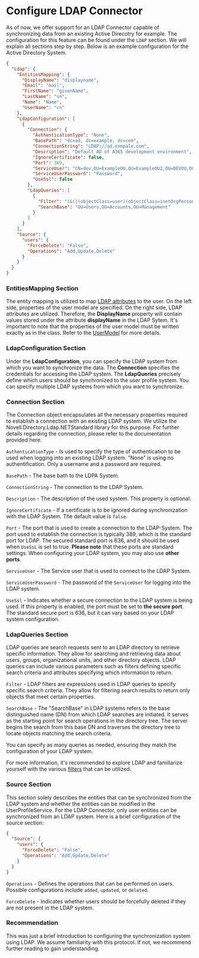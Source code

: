 # Configure LDAP Connector
As of now, we offer support for an LDAP Connector capable of synchronizing data from an existing Active Direcotry for example. The configuration for this feature can be found under the `LDAP` section. We will explain all sections step by step. Below is an example configuration for the Active Directory System.

```json
{
  "Ldap": {
    "EntitiesMapping": {
      "DisplayName": "displayname",
      "Email": "mail",
      "FirstName": "givenName",
      "LastName": "sn",
      "Name": "Name",
      "UserName": "cn"
    },
    "LdapConfiguration": [
      {
        "Connection": {
          "AuthenticationType": "None",
          "BasePath": "dc=ad, dc=example, dc=com",
          "ConnectionString": "LDAP://ad.exmpale.com",
          "Description": "Default AD of A365 development environment",
          "IgnoreCertificate": false,
          "Port": 389,
          "ServiceUser": "CN=dev,OU=ExampleOU,OU=ExampleOU2,OU=DEVOU,DC=ad,DC=example,DC=com",
          "ServiceUserPassword": "Password",
          "UseSsl": false
        },
        "LdapQueries": [
          {
            "Filter": "(&(|(objectClass=user)(objectClass=inetOrgPerson))(!(objectClass=computer))(!(UserAccountControl:1.2.840.113556.1.4.803:=2)))",
            "SearchBase": "OU=Users,OU=Accounts,OU=Management"
          }
        ]
      }
    ],
    "Source": {
      "users": {
        "ForceDelete": "False",
        "Operations": "Add,Update,Delete"
      }
    }
  }
}
```

### EntitiesMapping Section
The entity mapping is utilized to map [LDAP attributes](https://documentation.sailpoint.com/connectors/active_directory/help/integrating_active_directory/ldap_names.html) to the user. On the left side, properties of the user model are specified. On the right side, LDAP attributes are utilized. Therefore, the **DisplayName** property will contain values stored under the attribute **displayName** in the LDAP Sytem. It's important to note that the properties of the user model must be written exactly as in the class. Refer to the [UserModel](https://github.com/bechtleav360/Maverick.UserProfileService/blob/main/src/Maverick.UserProfileService.Models/BasicModels/UserBasic.cs) for more details.

### LdapConfiguration Section
Under the **LdapConfiguration**, you can specify the LDAP system from which you want to synchronize the data. The **Connection** specifies the credentials for accessing the LDAP system. The **LdapQueries** precisely define which users should be synchronized to the user profile system. You can specify multiple LDAP systems from which you want to synchronize.

### Connection Section

The Connection object encapsulates all the necessary properties required to establish a connection with an existing LDAP system. We utilize the Novell.Directory.Ldap.NETStandard library for this purpose. For further details regarding the connection, please refer to the documentation provided here.

`AuthenticationType` - Is used to specify the type of authentication to be used when logging into an existing LDAP system. "None" is using no authentification. Only a username and a password are required.

`BasePath` - The base bath to the LDPA System.

`ConnectionString` - The connection to the LDAP System.

`Description` - The description of the used system. This property is optional.

`IgnoreCertificate` - If a certificate is to be ignored during synchronization with the LDAP System. The default value is `false`.

`Port` - The port that is used to create a connection to the LDAP-System. The port used to establish the connection is typically 389, which is the standard port for LDAP. The secured standard port is 636, and it should be used when `UseSsL` is set to true. **Please note** that these ports are standard settings. When configuring your LDAP system, you may also use **other ports**.

`ServiceUser` - The Service user that is used to connect to the LDAP System.

`ServiceUserPassword` - The password of the `ServiceUser` for logging into the LDAP system.

`UseSsl` - Indicates whether a secure connection to the LDAP system is being used. If this property is enabled, the port must be set to **the secure port**. The standard secure port is 636, but it can vary based on your LDAP system configuration.

### LdapQueries Section
LDAP queries are search requests sent to an LDAP directory to retrieve specific information. They allow for searching and retrieving data about users, groups, organizational units, and other directory objects. LDAP queries can include various parameters such as filters defining specific search criteria and attributes specifying which information to return.

`Filter` - LDAP filters are expressions used in LDAP queries to specify specific search criteria. They allow for filtering search results to return only objects that meet certain properties.

`SearchBase` - The "SearchBase" in LDAP systems refers to the base distinguished name (DN) from which LDAP searches are initiated. It serves as the starting point for search operations in the directory tree. The server begins the search from this base DN and traverses the directory tree to locate objects matching the search criteria.

You can specify as many queries as needed, ensuring they match the configuration of your LDAP system.

For more information, it's recommended to explore LDAP and familiarize yourself with the various [filters](https://ldap.com/ldap-filters/) that can be utilized.

### Source Section
This section solely describes the entities that can be synchronized from the LDAP system and whether the entities can be modified in the UserProfileService. For the LDAP Connector, only user entities can be synchronized from an LDAP system. Here is a brief configuration of the source section:
```json
{
  "Source": {
    "users": {
      "ForceDelete": "False",
      "Operations": "Add,Update,Delete"
    }
  }
}
```
`Operations` - Defines the operations that can be performed on users. Possible configurations include `added`, `updated`, or `deleted`.

`ForceDelete` - Indicates whether users should be forcefully deleted if they are not present in the LDAP system.

### Recommendation
This was just a brief introduction to configuring the synchronization system using LDAP. We assume familiarity with this protocol. If not, we recommend further reading to gain understanding.